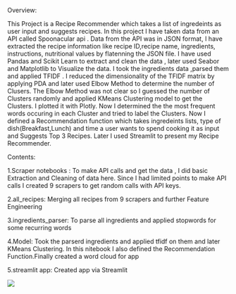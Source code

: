Overview:

This Project is a Recipe Recommender which takes a list of ingredeints as user input and suggests recipes. In this project I have taken data from an API called Spoonacular api . Data from the API was in JSON format, I have extracted the recipe information like recipe ID,recipe name, ingredients, instructions, nutritional values by flatenning the JSON file. I have used Pandas and Scikit Learn to extract and clean the data , later used Seabor and Matplotlib to Visualize the data. I took the ingredients data ,parsed them and applied TFIDF . I reduced the dimensionality of the TFIDF matrix by applying PDA and later used Elbow Method to determine the number of Clusers. The Elbow Method was not clear so I guessed the number of Clusters randomly and applied KMeans Clustering model to get the Clusters. I plotted it with Plotly. Now I determined the the most frequent words occuring in each Cluster and tried to label the Clusters. Now I defined a Recommendation function which takes ingredeints lists, type of dish(Breakfast,Lunch) and time a user wants to spend cooking it as input and Suggests Top 3 Recipes. Later I used Streamlit to present my Recipe Recommender.


Contents:

1.Scraper notebooks : To make API calls and get the data , I did basic Extraction and Cleaning of data here. Since I had limited points to make API calls I created 9 scrapers to get random calls with API keys.

2.all_recipes: Merging all recipes from 9 scrapers and further Feature Engineering


3.ingredients_parser: To parse all ingredients and applied stopwords for some recurring words


4.Model: Took the parserd ingredients and applied tfidf on them and later KMeans Clustering. In this nitebook I also defined the Recommendation Function.Finally created a word cloud for app


5.streamlit app: Created app via Streamlit 


![](https://img.shields.io/badge/<WORD_ON_LEFT>-<WORD_ON_RIGHT>-informational?style=flat&logo=<LOGO_NAME>&logoColor=white&color=2bbc8a)
